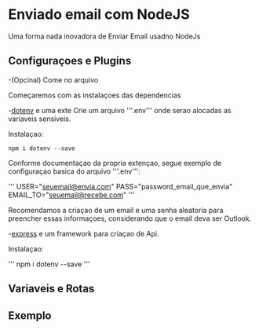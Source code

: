 <h1>Enviado email com NodeJS</h1>
Uma forma nada inovadora de Enviar Email usadno NodeJs

<h2>Configuraçoes e Plugins</h2>
-(Opcinal) Come no arquivo 

Começaremos com as instalaçoes das dependencias

-[dotenv](https://www.npmjs.com/package/dotenv) e uma exte
Crie um arquivo '''.env''' onde serao alocadas as variaveis sensiveis.

Instalaçao:

<code>npm i dotenv --save</code>

Conforme documentaçao da propria extençao, segue exemplo de configuraçao basica do arquivo '''.env''':

'''
USER="seuemail@envia.com"
PASS="password_email_que_envia"
EMAIL_TO="seuemail@recebe.com"
'''

Recomendamos a criaçao de um email e uma senha aleatoria para preencher essas informaçoes, considerando que o email deva ser Outlook.

-[express](https://expressjs.com/pt-br/) e um framework para criaçao de Api.

Instalaçao:

'''
npm i dotenv --save
'''



<h2>Variaveis e Rotas</h2>

<h2>Exemplo</h2>
